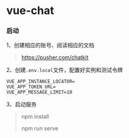 # vue-chat

### 启动

1、创建相应的账号、阅读相应的文档

> https://pusher.com/chatkit

2、创建`.env.local`文件，配置好实例和测试令牌

```
VUE_APP_INSTANCE_LOCATOR=
VUE_APP_TOKEN_URL=
VUE_APP_MESSAGE_LIMIT=10
```

3、启动服务

> npm install
>
> npm run serve

